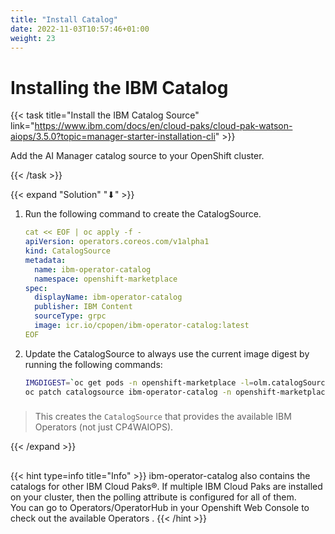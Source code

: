 ```yaml
---
title: "Install Catalog"
date: 2022-11-03T10:57:46+01:00
weight: 23
---
```


# Installing the IBM Catalog




{{< task title="Install the IBM Catalog Source" link="https://www.ibm.com/docs/en/cloud-paks/cloud-pak-watson-aiops/3.5.0?topic=manager-starter-installation-cli" >}}



Add the AI Manager catalog source to your OpenShift cluster.

{{< /task >}}


{{< expand "Solution" "⬇" >}}

1. Run the following command to create the CatalogSource.

   ```yaml
   cat << EOF | oc apply -f -
   apiVersion: operators.coreos.com/v1alpha1
   kind: CatalogSource
   metadata:
     name: ibm-operator-catalog
     namespace: openshift-marketplace
   spec:
     displayName: ibm-operator-catalog
     publisher: IBM Content
     sourceType: grpc
     image: icr.io/cpopen/ibm-operator-catalog:latest
   EOF
   ```
   
1. Update the CatalogSource to always use the current image digest by running the following commands:

   ```bash
   IMGDIGEST=`oc get pods -n openshift-marketplace -l=olm.catalogSource=ibm-operator-catalog --no-headers -o=jsonpath="{.items[0].status.containerStatuses[0].imageID}" -n openshift-marketplace` && \
   oc patch catalogsource ibm-operator-catalog -n openshift-marketplace --type=json -p "[{ "op": "test", "path": "/spec/image", "value": "\"icr.io/cpopen/ibm-operator-catalog:latest\"" }, { "op": "replace", "path": "/spec/image", "value": "\"$IMGDIGEST\"" }]"
   ```

###

> This creates the `CatalogSource` that provides the available IBM Operators (not just CP4WAIOPS). 


{{< /expand >}}

##

{{< hint type=info title="Info" >}}
ibm-operator-catalog also contains the catalogs for other IBM Cloud Paks®. If multiple IBM Cloud Paks are installed on your cluster, then the polling attribute is configured for all of them.\
You can go to Operators/OperatorHub in your Openshift Web Console to check out the available Operators .
{{< /hint >}}
